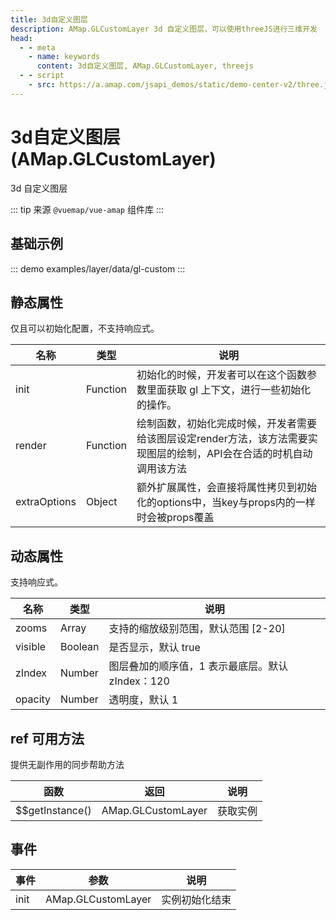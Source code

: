 ```yaml
---
title: 3d自定义图层
description: AMap.GLCustomLayer 3d 自定义图层，可以使用threeJS进行三维开发
head:
  - - meta
    - name: keywords
      content: 3d自定义图层, AMap.GLCustomLayer, threejs
  - - script
    - src: https://a.amap.com/jsapi_demos/static/demo-center-v2/three.js
---
```


# 3d自定义图层 (AMap.GLCustomLayer)
3d 自定义图层

::: tip
来源 ```@vuemap/vue-amap``` 组件库
:::

## 基础示例

::: demo
examples/layer/data/gl-custom
:::


## 静态属性
仅且可以初始化配置，不支持响应式。

名称 | 类型 | 说明
---|---|---|
init  | Function | 初始化的时候，开发者可以在这个函数参数里面获取 gl 上下文，进行一些初始化的操作。
render | Function | 绘制函数，初始化完成时候，开发者需要给该图层设定render方法，该方法需要实现图层的绘制，API会在合适的时机自动调用该方法
extraOptions | Object | 额外扩展属性，会直接将属性拷贝到初始化的options中，当key与props内的一样时会被props覆盖

## 动态属性
支持响应式。

名称 | 类型 | 说明
---|---|---|
zooms | Array | 支持的缩放级别范围，默认范围 [2-20]
visible | Boolean | 是否显示，默认 true
zIndex | Number | 图层叠加的顺序值，1 表示最底层。默认 zIndex：120
opacity | Number | 透明度，默认 1

## ref 可用方法
提供无副作用的同步帮助方法

函数 | 返回 | 说明
---|---|---|
$$getInstance() | AMap.GLCustomLayer | 获取实例

## 事件

事件 | 参数 | 说明
---|---|---|
init | AMap.GLCustomLayer | 实例初始化结束

